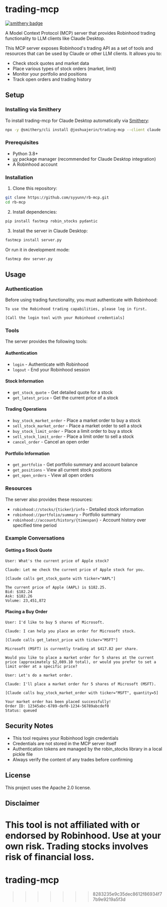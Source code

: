 # trading-mcp
[![smithery badge](https://smithery.ai/badge/@joshuajerin/trading-mcp)](https://smithery.ai/server/@joshuajerin/trading-mcp)

A Model Context Protocol (MCP) server that provides Robinhood trading functionality to LLM clients like Claude Desktop.

This MCP server exposes Robinhood's trading API as a set of tools and resources that can be used by Claude or other LLM clients. It allows you to:

- Check stock quotes and market data
- Place various types of stock orders (market, limit)
- Monitor your portfolio and positions
- Track open orders and trading history

## Setup

### Installing via Smithery

To install trading-mcp for Claude Desktop automatically via [Smithery](https://smithery.ai/server/@joshuajerin/trading-mcp):

```bash
npx -y @smithery/cli install @joshuajerin/trading-mcp --client claude
```

### Prerequisites

- Python 3.8+
- [uv](https://github.com/astral-sh/uv) package manager (recommended for Claude Desktop integration)
- A Robinhood account

### Installation

1. Clone this repository:

```bash
git clone https://github.com/syyunn/rb-mcp.git
cd rb-mcp
```

2. Install dependencies:

```bash
pip install fastmcp robin_stocks pydantic
```

3. Install the server in Claude Desktop:

```bash
fastmcp install server.py
```

Or run it in development mode:

```bash
fastmcp dev server.py
```

## Usage

### Authentication

Before using trading functionality, you must authenticate with Robinhood:

```
To use the Robinhood trading capabilities, please log in first.

[Call the login tool with your Robinhood credentials]
```

### Tools

The server provides the following tools:

#### Authentication
- `login` - Authenticate with Robinhood
- `logout` - End your Robinhood session

#### Stock Information
- `get_stock_quote` - Get detailed quote for a stock
- `get_latest_price` - Get the current price of a stock

#### Trading Operations
- `buy_stock_market_order` - Place a market order to buy a stock
- `sell_stock_market_order` - Place a market order to sell a stock
- `buy_stock_limit_order` - Place a limit order to buy a stock
- `sell_stock_limit_order` - Place a limit order to sell a stock
- `cancel_order` - Cancel an open order

#### Portfolio Information
- `get_portfolio` - Get portfolio summary and account balance
- `get_positions` - View all current stock positions
- `get_open_orders` - View all open orders

### Resources

The server also provides these resources:

- `robinhood://stocks/{ticker}/info` - Detailed stock information
- `robinhood://portfolio/summary` - Portfolio summary
- `robinhood://account/history/{timespan}` - Account history over specified time period

### Example Conversations

#### Getting a Stock Quote

```
User: What's the current price of Apple stock?

Claude: Let me check the current price of Apple stock for you.

[Claude calls get_stock_quote with ticker="AAPL"]

The current price of Apple (AAPL) is $182.25.
Bid: $182.24
Ask: $182.26
Volume: 23,451,872
```

#### Placing a Buy Order

```
User: I'd like to buy 5 shares of Microsoft.

Claude: I can help you place an order for Microsoft stock.

[Claude calls get_latest_price with ticker="MSFT"]

Microsoft (MSFT) is currently trading at $417.82 per share.

Would you like to place a market order for 5 shares at the current price (approximately $2,089.10 total), or would you prefer to set a limit order at a specific price?

User: Let's do a market order.

Claude: I'll place a market order for 5 shares of Microsoft (MSFT).

[Claude calls buy_stock_market_order with ticker="MSFT", quantity=5]

Your market order has been placed successfully!
Order ID: 12345abc-6789-def0-1234-56789abcdef0
Status: queued
```

## Security Notes

- This tool requires your Robinhood login credentials
- Credentials are not stored in the MCP server itself
- Authentication tokens are managed by the robin_stocks library in a local pickle file
- Always verify the content of any trades before confirming

## License

This project uses the Apache 2.0 license.

## Disclaimer

This tool is not affiliated with or endorsed by Robinhood. Use at your own risk. Trading stocks involves risk of financial loss.
=======
# trading-mcp
>>>>>>> 8283235e9c35dec8612f86934f77b9e9219a5f3d

